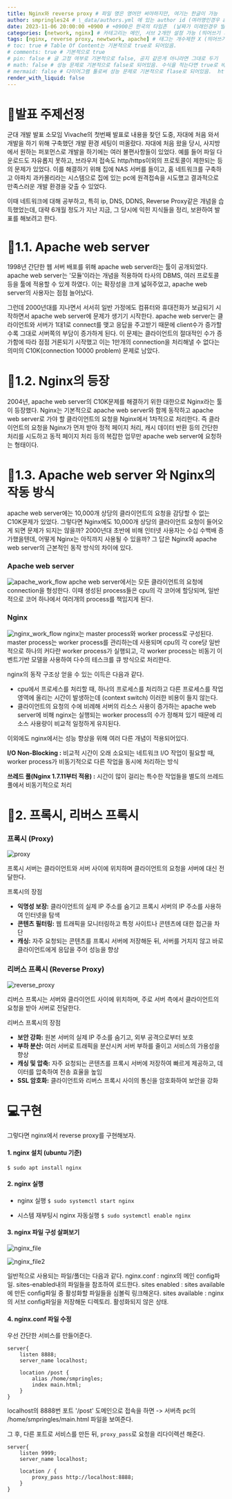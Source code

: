 ```yaml
---
title: Nginx와 reverse proxy # 파일 명은 영어만 써야하지만, 여기는 한글이 가능
author: smpringles24 # \_data/authors.yml 에 있는 author id (여러명인경우 authors: [id1, id2, ...])
date: 2023-11-06 20:00:00 +0900 # +0900은 한국의 타임존  (날짜가 미래인경우 빌드시 스킵함.)
categories: [network, nginx] # 카테고리는 메인, 서브 2개만 설정 가능 (띄어쓰기 가능)
tags: [nginx, reverse proxy, newtwork, apache] # 태그는 개수제한 X (띄어쓰기 가능)
# toc: true # Table Of Content는 기본적으로 true로 되어있음.
# comments: true # 기본적으로 true
# pin: false # 글 고정 여부로 기본적으로 false, 공지 같은게 아니라면 그대로 두기
# math: false # 성능 문제로 기본적으로 false로 되어있음. 수식을 적는다면 true로 바꿀 것
# mermaid: false # 다이어그램 툴로써 성능 문제로 기본적으로 flase로 되어있음.  https://mermaid.js.org/intro/
render_with_liquid: false
---
```


# 🤔발표 주제선정

군대 개발 발표 소모임 Vivache의 첫번째 발표로 내용을 찾던 도중, 자대에 처음 와서 개발을 하기 위해 구축했던 개발 환경 세팅이 떠올랐다. 자대에 처음 왔을 당시, 사지방에서 원하는 퍼포먼스로 개발을 하기에는 여러 불편사항들이 있었다. 예를 들어 파일 다운로드도 자유롭지 못하고, 브라우저 접속도 http/https이외의 프로토콜이 제한되는 등의 문제가 있었다. 이를 해결하기 위해 집에 NAS 서버를 들이고, 홈 네트워크를 구축하고 아파치 과카몰리라는 시스템으로 집에 있는 pc에 원격접속을 시도했고 결과적으로 만족스러운 개발 환경을 갖출 수 있었다.

이때 네트워크에 대해 공부하고, 특히 ip, DNS, DDNS, Reverse Proxy같은 개념을 습득했었는데, 대략 6개월 정도가 지난 지금, 그 당시에 익힌 지식들을 정리, 보완하여 발표를 해보려고 한다. 

# 📓1.1. Apache web server

1998년 간단한 웹 서버 배포를 위해 apache web server라는 툴이 공개되었다. apache web server는 '모듈'이라는 개념을 적용하여 타사의 DBMS, 여러 프로토콜 등을 툴에 적용할 수 있게 하였다. 이는 확장성을 크게 넓혀주었고, apache web server의 사용자는 점점 늘어났다.

그런데 2000년대를 지나면서 서서히 일반 가정에도 컴퓨터와 휴대전화가 보급되기 시작하면서 apache web server에 문제가 생기기 시작한다. apache web server는 클라이언트와 서버가 1대1로 connect를 맺고 응답을 주고받기 때문에 client수가 증가할수록 그대로 서버쪽의 부담이 증가하게 된다. 이 문제는 클라이언트의 절대적인 수가 증가함에 따라 점점 거론되기 시작했고 이는 1만개의 connection을 처리해낼 수 없다는 의미의  C10K(connection 10000 problem) 문제로 남았다.


# 📓1.2. Nginx의 등장

2004년, apache web server의 C10K문제를 해결하기 위한 대한으로 Nginx라는 툴이 등장했다. Nginx는 기본적으로 apache web server와 함께 동작하고 apache web server로 가야 할 클라이언트의 요청을 Nginx에서 1차적으로 처리한다. 즉 클라이언트의 요청을 Nginx가 먼저 받아 정적 페이지 처리, 캐시 데이터 반환 등의 간단한 처리를 시도하고 동적 페이지 처리 등의 복잡한 업무만 apache web server에 요청하는 형태이다.

# 📓1.3. Apache web server 와 Nginx의 작동 방식

apache web server에는 10,000개 상당의 클라이언트의 요청을 감당할 수 없는 C10K문제가 있었다. 그렇다면 Nginx에도 10,000개 상당의 클라이언트 요청이 들어오게 되면 문제가 되지는 않을까? 2000년대 초반에 비해 인터넷 사용자는 수십 수백배 증가했을텐데, 어떻게 Nginx는 아직까지 사용될 수 있을까? 그 답은 Nginx와 apache web server의 근본적인 동작 방식의 차이에 있다.

### Apache web server

![apache_work_flow](/assets/img/2023-11-06-nginx_reverse_proxy/apache_work_flow.png)
apche web server에서는 모든 클라이언트의 요청에 connection을 형성한다. 이때 생성된 process들은 cpu의 각 코어에 할당되며, 일반적으로 코어 하나에서 여러개의 process를 책임지게 된다.

### Nginx

![nginx_work_flow](/assets/img/2023-11-06-nginx_reverse_proxy/nginx_work_flow.png)
nginx는 master process와 worker process로 구성된다. master process는 worker process를 관리하는데 사용되며 cpu의 각 core당 일반적으로 하나의 커다란 worker process가 실행되고, 각  worker process는  비동기 이벤트기반 모델을 사용하여 다수의 테스크를 큐 방식으로 처리한다.



nginx의 동작 구조상 얻을 수 있는 이득은 다음과 같다.

- cpu에서 프로세스를 처리할 때, 하나의 프로세스를 처리하고 다른 프로세스를 작업 영역에 올리는 시간이 발생하는데 (context switch) 이러한 비용이 들지 않는다.
- 클라이언트의 요청의 수에 비례해 서버의 리소스 사용이 증가하는 apache web server에 비해 nginx는 실행되는 worker process의 수가 정해져 있기 때문에 리소스 사용량이 비교적 일정하게 유지된다.




이외에도 nginx에서는 성능 향상을 위해 여러 다른 개념이 적용되어있다.

**I/O Non-Blocking :** 비교적 시간이 오래 소요되는 네트워크 I/O 작업이 필요할 때, worker process가 비동기적으로 다른 작업을 동시에 처리하는 방식

**쓰레드 풀(Nginx 1.7.11부터 적용) :** 시간이 많이 걸리는 특수한 작업들을 별도의 쓰레드 풀에서 비동기적으로 처리




# 📓2. 프록시, 리버스 프록시
### 프록시 (Proxy)

![proxy](/assets/img/2023-11-06-nginx_reverse_proxy/proxy.png)

프록시 서버는 클라이언트와 서버 사이에 위치하며 클라이언트의 요청을 서버에 대신 전달한다.

프록시의 장점
- **익명성 보장:** 클라이언트의 실제 IP 주소를 숨기고 프록시 서버의 IP 주소를 사용하여 인터넷을 탐색
- **콘텐츠 필터링:** 웹 트래픽을 모니터링하고 특정 사이트나 콘텐츠에 대한 접근을 차단
- **캐싱:** 자주 요청되는 콘텐츠를 프록시 서버에 저장해둔 뒤, 서버를 거치지 않고 바로 클라이언트에게 응답을 주어 성능을 향상


### 리버스 프록시 (Reverse Proxy)

![reverse_proxy](/assets/img/2023-11-06-nginx_reverse_proxy/reverse_proxy.png)

리버스 프록시는 서버와 클라이언트 사이에 위치하며, 주로 서버 측에서 클라이언트의 요청을 받아 서버로 전달한다.

리버스 프록시의 장점
- **보안 강화:** 원본 서버의 실제 IP 주소를 숨기고, 외부 공격으로부터 보호
- **부하 분산:** 여러 서버로 트래픽을 분산시켜 서버 부하를 줄이고 서비스의 가용성을 향상
- **캐싱 및 압축:** 자주 요청되는 콘텐츠를 프록시 서버에 저장하여 빠르게 제공하고, 데이터를 압축하여 전송 효율을 높임
- **SSL 암호화:** 클라이언트와 리버스 프록시 사이의 통신을 암호화하여 보안을 강화
   
   
   
# 💻구현

그렇다면 nginx에서 reverse proxy를 구현해보자.

#### 1. nginx 설치 (ubuntu 기준)

`$ sudo apt install nginx`

#### 2. nginx 실행

- nginx 실행
`$ sudo systemctl start nginx`

- 시스템 재부팅시 nginx 자동실행
`$ sudo systemctl enable nginx`

#### 3. nginx 파일 구성 살펴보기

![nginx_file](/assets/img/2023-11-06-nginx_reverse_proxy/nginx_file.png)

![nginx_file2](/assets/img/2023-11-06-nginx_reverse_proxy/nginx_file2.png)

일반적으로 사용되는 파일/폴더는 다음과 같다.
nginx.conf : nginx의 메인 config파일. sites-enabled내의 파일들을 참조하여 로드한다.
sites enabled : sites available에 만든 config파일 중 활성화할 파일들을 심볼릭 링크해온다.
sites available : nginx의 서브 config파일을 저장해둔 디렉토리. 활성화되지 않은 상태.

#### 4. nginx.conf 파일 수정

우선 간단한 서비스를 만들어준다.

```
server{
	listen 8888;
	server_name localhost;

	location /post {
		alias /home/smpringles;
		index main.html;
	}
}
```
localhost의 8888번 포트 '/post' 도메인으로 접속을 하면 -> 서버측 pc의 /home/smpringles/main.html 파일을 보여준다.



그 후, 다른 포트로 서비스를 만든 뒤, `proxy_pass`로 요청을 리다이렉션 해준다.

```
server{
	listen 9999;
	server_name localhost;

	location / {
		proxy_pass http://localhost:8888;
	}
}
```
